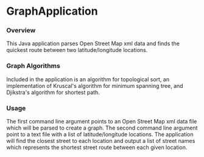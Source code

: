 # GraphApplication

### Overview
This Java application parses Open Street Map xml data and finds the quickest route between two latitude/longitude locations.

### Graph Algorithms
Included in the application is an algorithm for topological sort, an implementation of Kruscal's algorithm for minimum spanning tree, and Djikstra's algorithm for shortest path.

### Usage
The first command line argument points to an Open Street Map xml data file which will be parsed to create a graph. The second command line argument point to a text file with a list of latitude/longitude locations. The application will find the closest street to each location and output a list of street names which represents the shortest street route between each given location.
